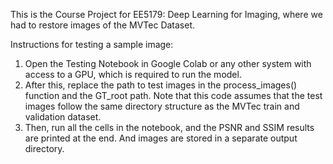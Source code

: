 This is the Course Project for EE5179: Deep Learning for Imaging, where we had to restore images of the MVTec Dataset. 

Instructions for testing a sample image:
1. Open the Testing Notebook in Google Colab or any other system with access to a GPU, which is required to run the model. 
2. After this, replace the path to test images in the process_images() function and the GT_root path. Note that this code assumes that the test images follow the same directory structure as the MVTec train and validation dataset. 
3. Then, run all the cells in the notebook, and the PSNR and SSIM results are printed at the end. And images are stored in a separate output directory.

